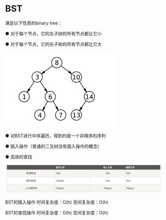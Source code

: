 # BST

满足以下性质的binary tree：&#x20;

● 对于每个节点，它的左子树的所有节点都比它小&#x20;

● 对于每个节点，它的右子树的所有节点都比它大

![](<../../.gitbook/assets/image (10) (1) (1) (1).png>)

● 对BST进行中序遍历，得到的是一个非降序的序列&#x20;

● 插入操作（普通的二叉树没有插入操作的概念）&#x20;

● 高效的查找

![](<../../.gitbook/assets/image (4) (2) (1).png>)

BST的插入操作 时间复杂度：O(h) 空间复杂度：O(h)

BST的查找操作 时间复杂度：O(h) 空间复杂度：O(h)

